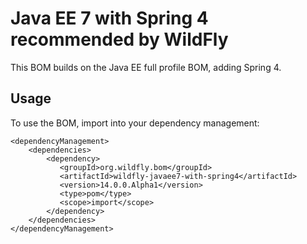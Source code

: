 Java EE 7 with Spring 4 recommended by WildFly
===============================

This BOM builds on the Java EE full profile BOM, adding Spring 4.
  
Usage
-----

To use the BOM, import into your dependency management:

    <dependencyManagement>
        <dependencies>
            <dependency>
               <groupId>org.wildfly.bom</groupId>
               <artifactId>wildfly-javaee7-with-spring4</artifactId>
               <version>14.0.0.Alpha1</version>
               <type>pom</type>
               <scope>import</scope>
            </dependency>
        </dependencies>
    </dependencyManagement>
